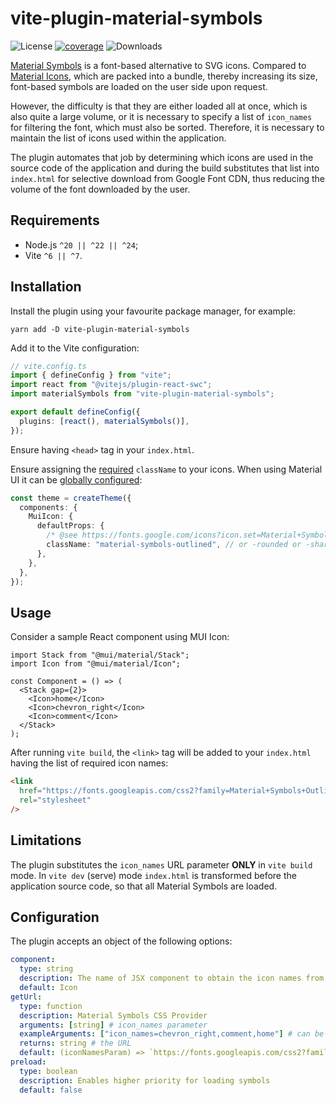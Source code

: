 # vite-plugin-material-symbols

![License](https://img.shields.io/github/license/robintail/vite-plugin-material-symbols)
[![coverage](https://coveralls.io/repos/github/RobinTail/vite-plugin-material-symbols/badge.svg?branch=main&)](https://coveralls.io/github/RobinTail/vite-plugin-material-symbols?branch=main)
![Downloads](https://img.shields.io/npm/dw/vite-plugin-material-symbols)

[Material Symbols](https://fonts.google.com/icons?icon.set=Material+Symbols) is a font-based alternative to SVG icons.
Compared to [Material Icons](https://www.npmjs.com/package/@mui/icons-material), which are packed into a bundle,
thereby increasing its size, font-based symbols are loaded on the user side upon request.

However, the difficulty is that they are either loaded all at once, which is also quite a large volume, or it is
necessary to specify a list of `icon_names` for filtering the font, which must also be sorted. Therefore, it is
necessary to maintain the list of icons used within the application.

The plugin automates that job by determining which icons are used in the source code of the application and during the
build substitutes that list into `index.html` for selective download from Google Font CDN, thus reducing the volume of
the font downloaded by the user.

## Requirements

- Node.js `^20 || ^22 || ^24`;
- Vite `^6 || ^7`.

## Installation

Install the plugin using your favourite package manager, for example:

```shell
yarn add -D vite-plugin-material-symbols
```

Add it to the Vite configuration:

```ts
// vite.config.ts
import { defineConfig } from "vite";
import react from "@vitejs/plugin-react-swc";
import materialSymbols from "vite-plugin-material-symbols";

export default defineConfig({
  plugins: [react(), materialSymbols()],
});
```

Ensure having `<head>` tag in your `index.html`.

Ensure assigning the [required](https://developers.google.com/fonts/docs/material_symbols) `className` to your icons.
When using Material UI it can be [globally configured](https://mui.com/material-ui/customization/theme-components/):

```ts
const theme = createTheme({
  components: {
    MuiIcon: {
      defaultProps: {
        /* @see https://fonts.google.com/icons?icon.set=Material+Symbols */
        className: "material-symbols-outlined", // or -rounded or -sharp
      },
    },
  },
});
```

## Usage

Consider a sample React component using MUI Icon:

```tsx
import Stack from "@mui/material/Stack";
import Icon from "@mui/material/Icon";

const Component = () => (
  <Stack gap={2}>
    <Icon>home</Icon>
    <Icon>chevron_right</Icon>
    <Icon>comment</Icon>
  </Stack>
);
```

After running `vite build`, the `<link>` tag will be added to your `index.html` having the list of required icon names:

```html
<link
  href="https://fonts.googleapis.com/css2?family=Material+Symbols+Outlined:opsz,wght,FILL,GRAD@24,400,0,0&icon_names=chevron_right,comment,home"
  rel="stylesheet"
/>
```

## Limitations

The plugin substitutes the `icon_names` URL parameter **ONLY** in `vite build` mode. In `vite dev` (serve) mode
`index.html` is transformed before the application source code, so that all Material Symbols are loaded.

## Configuration

The plugin accepts an object of the following options:

```yaml
component:
  type: string
  description: The name of JSX component to obtain the icon names from
  default: Icon
getUrl:
  type: function
  description: Material Symbols CSS Provider
  arguments: [string] # icon_names parameter
  exampleArguments: ["icon_names=chevron_right,comment,home"] # can be empty string
  returns: string # the URL
  default: (iconNamesParam) => `https://fonts.googleapis.com/css2?family=Material+Symbols+Outlined:opsz,wght,FILL,GRAD@24,400,0,0&${iconNamesParam}`
preload:
  type: boolean
  description: Enables higher priority for loading symbols
  default: false
```
